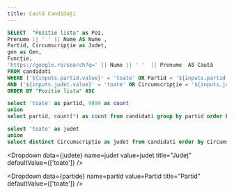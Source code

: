 ```yaml
---
title: Caută Candidați
---
```


```sql candidati
SELECT  "Pozitie lista" as Poz, 
Prenume || ' ' || Nume AS Nume , 
Partid, Circumscripție as Judet,
gen as Gen, 
Funcție,
'https://google.ro/search?q=' || Nume || ' '  || Prenume  AS Caută
FROM candidati  
WHERE ('${inputs.partid.value}' = 'toate' OR Partid = '${inputs.partid.value}')
AND ('${inputs.judet.value}' = 'toate' OR Circumscripție = '${inputs.judet.value}')
ORDER BY "Pozitie lista" ASC

```

```sql partide
select 'toate' as partid, 9999 as count
union
select partid, count(*) as count from candidati group by partid order by count DESC 

```

```sql judete
select 'toate' as judet
union
select distinct Circumscripție as judet	from candidati order by Circumscripție DESC

```
 

<!-- <Dropdown    data={functii}    name=functie    value=id    title='Cameră'    label=label    defaultValue={['CD']}	/> -->

  <Dropdown 
    data={judete} 
    name=judet 
    value=judet 
    title="Județ" 
    defaultValue={['toate']}
/>

 

<Dropdown 
    data={partide} 
    name=partid
    value=Partid
    title="Partid" 
    defaultValue={['toate']}
/> 

<DataTable data={candidati} search=true >
    <Column id=Poz/> 
    <Column id=Nume/> 
    <Column id=Partid/> 
    <Column id=Judet/> 
    <Column id=Gen/> 
    <Column id=Funcție/> 
    <Column id=Caută contentType=link linkLabel="🔎"/> 
</DataTable>
